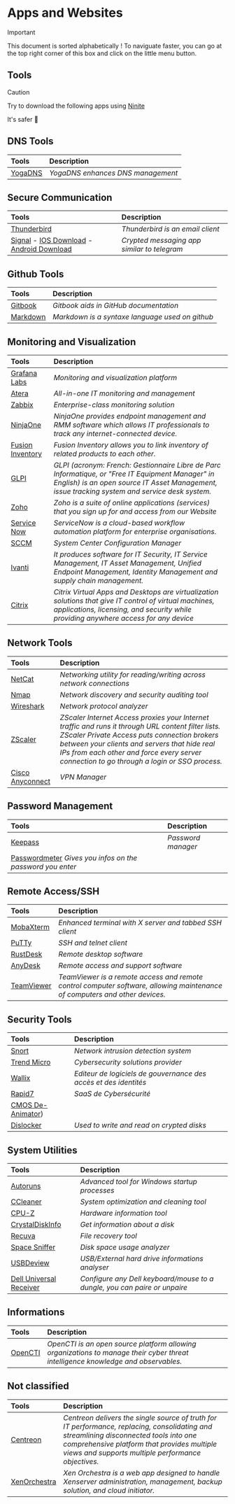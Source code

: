 # Apps and Websites

>[!important]
>This document is sorted alphabetically ! To naviguate faster, you can go at the top right corner of this box and click on the little menu button.

## Tools

>[!Caution]
>Try to download the following apps using [Ninite](https://ninite.com/)
>
>It's safer 🔐

## DNS Tools

| Tools | Description |
|:------|:-----------|
| [YogaDNS](https://www.yogadns.com/) | *YogaDNS enhances DNS management* |

## Secure Communication

| Tools | Description |
|:------|:-----------|
[Thunderbird](https://www.thunderbird.net/en-US/)| *Thunderbird is an email client*|
|[Signal](https://en.wikipedia.org/wiki/Signal_(messaging_app)) - [IOS Download](https://apps.apple.com/us/app/signal-private-messenger/id874139669) - [Android Download](https://play.google.com/store/apps/details?id=org.thoughtcrime.securesms&hl=en_US)| *Crypted messaging app similar to telegram* |
## Github Tools

| Tools | Description |
|:------|:-----------|
[Gitbook](https://www.gitbook.com/)| *Gitbook aids in GitHub documentation*
[Markdown](https://docs.github.com/fr/get-started/writing-on-github/getting-started-with-writing-and-formatting-on-github/basic-writing-and-formatting-syntax)| *Markdown is a syntaxe language used on github*|

## Monitoring and Visualization

| Tools | Description |
|:------|:-----------|
| [Grafana Labs](https://grafana.com/) | *Monitoring and visualization platform*|
| [Atera](https://www.atera.com/) | *All-in-one IT monitoring and management*|
| [Zabbix](https://www.zabbix.com/) | *Enterprise-class monitoring solution*|
| [NinjaOne](https://www.ninjaone.com/) | *NinjaOne provides endpoint management and RMM software which allows IT professionals to track any internet-connected device.* |
| [Fusion Inventory](https://fusioninventory.org/) |*Fusion Inventory allows you to link inventory of related products to each other.*|
| [GLPI](https://glpi-project.org/) |*GLPI (acronym: French: Gestionnaire Libre de Parc Informatique, or "Free IT Equipment Manager" in English) is an open source IT Asset Management, issue tracking system and service desk system.*|
| [Zoho](https://www.zoho.com/?zredirect=f&zsrc=langdropdown) |*Zoho is a suite of online applications (services) that you sign up for and access from our Website*|
| [Service Now](https://www.servicenow.com) |*ServiceNow is a cloud-based workflow automation platform for enterprise organisations.*|
| [SCCM](https://learn.microsoft.com/en-us/mem/configmgr/core/understand/introduction) | *System Center Configuration Manager* |
| [Ivanti](https://www.ivanti.com/) |*It produces software for IT Security, IT Service Management, IT Asset Management, Unified Endpoint Management, Identity Management and supply chain management.*|
| [Citrix](https://www.citrix.com/)| *Citrix Virtual Apps and Desktops are virtualization solutions that give IT control of virtual machines, applications, licensing, and security while providing anywhere access for any device* |

## Network Tools

| Tools | Description |            
|:------|:-----------|
|[NetCat](https://eternallybored.org/misc/netcat/)| *Networking utility for reading/writing across network connections*|
|[Nmap](https://nmap.org/)| *Network discovery and security auditing tool*|
|[Wireshark](https://www.wireshark.org/download.html)| *Network protocol analyzer*|
|[ZScaler](https://www.zscaler.com/) | *ZScaler Internet Access proxies your Internet traffic and runs it through URL content filter lists. ZScaler Private Access puts connection brokers between your clients and servers that hide real IPs from each other and force every server connection to go through a login or SSO process.* |
|[Cisco Anyconnect](https://www.cisco.com/c/en/us/support/security/anyconnect-secure-mobility-client-v4-x/model.html)| *VPN Manager* |

## Password Management

| Tools | Description |
|:------|:-----------|
|[Keepass](https://keepass.info/)| *Password manager*|
|[Passwordmeter](https://passwormeter.com) *Gives you infos on the password you enter*

## Remote Access/SSH

| Tools | Description |
|:------|:-----------|
|[MobaXterm](https://mobaxterm.mobatek.net/)| *Enhanced terminal with X server and tabbed SSH client*|
|[PuTTy](https://www.putty.org/)| *SSH and telnet client*|
|[RustDesk](https://rustdesk.com/)| *Remote desktop software*|
|[AnyDesk](https://anydesk.com/en)| *Remote access and support software*|
|[TeamViewer](https://www.teamviewer.com/en/download/windows/)| *TeamViewer is a remote access and remote control computer software, allowing maintenance of computers and other devices.* |

## Security Tools

| Tools | Description |
|:------|:-----------|
|[Snort](https://snort.org/)| *Network intrusion detection system*|
|[Trend Micro](https://www.trendmicro.com/en_en/business.html)| *Cybersecurity solutions provider*|
|[Wallix](https://www.wallix.com/) | *Editeur de logiciels de gouvernance des accès et des identités*  |
|[Rapid7](https://www.rapid7.com/)| *SaaS de Cybersécurité* |
|[CMOS De-Animator](http://boginjr.com/it/sw/dev/de-cmos3/))
|[Dislocker](https://www.kali.org/tools/dislocker/)|*Used to write and read on crypted disks*|

## System Utilities

| Tools | Description |
|:------|:-----------|
|[Autoruns](https://live.sysinternals.com/Autoruns.exe)| *Advanced tool for Windows startup processes*|
|[CCleaner](https://www.ccleaner.com/)| *System optimization and cleaning tool*|
|[CPU-Z](https://www.cpuid.com/softwares/cpu-z.html)| *Hardware information tool*|
|[CrystalDiskInfo](https://crystaldiskinfo.en.uptodown.com/windows)| *Get information about a disk*|
|[Recuva](http://www.recuva.fr/)| *File recovery tool*|
|[Space Sniffer](https://spacesniffer.fr.softonic.com/)| *Disk space usage analyzer*|
|[USBDeview](https://usbdeview.en.softonic.com/)| *USB/External hard drive informations analyser*|
|[Dell Universal Receiver](https://www.dell.com/support/home/en-us/drivers/driversdetails?driverid=vmrgg) |*Configure any Dell keyboard/mouse to a dungle, you can paire or unpaire*|

## Informations

| Tools | Description |
|:------|:-----------|
|[OpenCTI](https://docs.opencti.io/latest/)| *OpenCTI is an open source platform allowing organizations to manage their cyber threat intelligence knowledge and observables.* |

## Not classified

| Tools | Description |
|:------|:-----------|
|[Centreon]()| *Centreon delivers the single source of truth for IT performance, replacing, consolidating and streamlining disconnected tools into one comprehensive platform that provides multiple views and supports multiple performance objectives.* |
|[XenOrchestra]()| *Xen Orchestra is a web app designed to handle Xenserver administration, management, backup solution, and cloud initiator.* |

